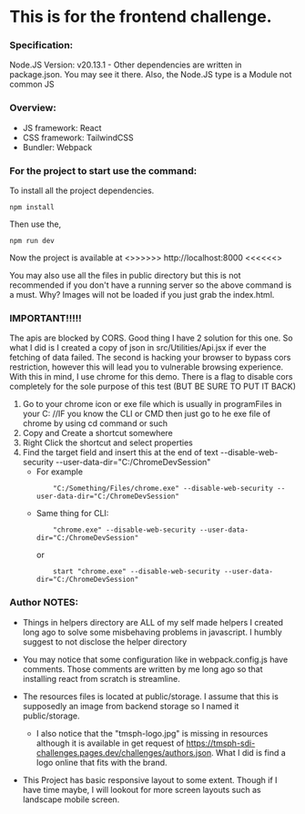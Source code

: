 # This is for the frontend challenge.


### Specification:
Node.JS Version:    v20.13.1
    - Other dependencies are written in package.json. You may see it there.
    Also, the Node.JS type is a Module not common JS


### Overview:
- JS framework: React
- CSS framework: TailwindCSS
- Bundler: Webpack
    

### For the project to start use the command:
To install all the project dependencies.
```
npm install 
```
Then use the,

```
npm run dev
```
Now the project is available at   <>>>>>>      http://localhost:8000      <<<<<<>

You may also use all the files in public directory but this is not recommended if you don't have a running server so the above command is a must.
Why? Images will not be loaded if you just grab the index.html.


### IMPORTANT!!!!!
The apis are blocked by CORS. Good thing I have 2 solution for this one. So what I did is I created a copy of json in src/Utilities/Api.jsx if ever the fetching of data failed. The second is hacking your browser to bypass cors restriction, however this will lead you to vulnerable browsing experience. With this in mind, I use chrome for this demo. There is a flag to disable cors completely for the sole purpose of this test (BUT BE SURE TO PUT IT BACK)

1. Go to your chrome icon or exe file which is usually in programFiles in your C: //IF you know the CLI or CMD then just go to he exe file of chrome by using cd command or such
2. Copy and Create a shortcut somewhere
3. Right Click the shortcut and select properties
4. Find the target field and insert this at the end of text --disable-web-security --user-data-dir="C:/ChromeDevSession"
    - For example 
        ```
            "C:/Something/Files/chrome.exe" --disable-web-security --user-data-dir="C:/ChromeDevSession"
        ```
    - Same thing for CLI:
        ```
            "chrome.exe" --disable-web-security --user-data-dir="C:/ChromeDevSession"
        ```
        or
        ```
            start "chrome.exe" --disable-web-security --user-data-dir="C:/ChromeDevSession"
        ```







### **Author NOTES:**
- Things in helpers directory are ALL of my self made helpers I created long ago to solve some misbehaving problems in javascript. I humbly suggest to not disclose the helper directory

- You may notice that some configuration like in webpack.config.js have comments. Those comments are written by me long ago so that installing react from scratch is streamline.

- The resources files is located at public/storage. I assume that this is supposedly an image from backend storage so I named it public/storage.
    * I also notice that the "tmsph-logo.jpg" is missing in resources although it is available in get request of https://tmsph-sdi-challenges.pages.dev/challenges/authors.json. What I did is find a logo online that fits with the brand.

- This Project has basic responsive layout to some extent. Though if I have time maybe, I will lookout for more screen layouts such as landscape mobile screen. 
    

